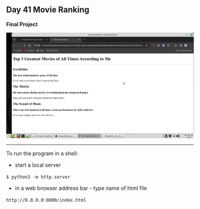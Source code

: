 ## Day 41 Movie Ranking

**Final Project**

![](movie-ranking.png)

---

To run the program in a shell:
- start a local server

`$ python3 -m http.server`
- in a web browser address bar - type name of html file

`http://0.0.0.0:8000/index.html`
